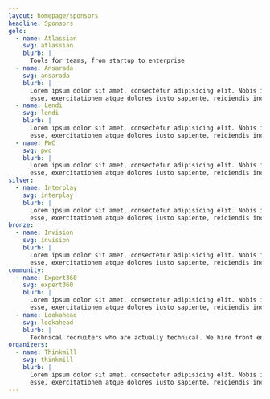 ```yaml
---
layout: homepage/sponsors
headline: Sponsors
gold:
  - name: Atlassian
    svg: atlassian
    blurb: |
      Tools for teams, from startup to enterprise
  - name: Ansarada
    svg: ansarada
    blurb: |
      Lorem ipsum dolor sit amet, consectetur adipisicing elit. Nobis id aliquam explicabo molestiae, adipisci vero quos ex! Tempora aliquid excepturi dolorum,
      esse, exercitationem atque dolores iusto sapiente, reiciendis incidunt animi.
  - name: Lendi
    svg: lendi
    blurb: |
      Lorem ipsum dolor sit amet, consectetur adipisicing elit. Nobis id aliquam explicabo molestiae, adipisci vero quos ex! Tempora aliquid excepturi dolorum,
      esse, exercitationem atque dolores iusto sapiente, reiciendis incidunt animi.
  - name: PWC
    svg: pwc
    blurb: |
      Lorem ipsum dolor sit amet, consectetur adipisicing elit. Nobis id aliquam explicabo molestiae, adipisci vero quos ex! Tempora aliquid excepturi dolorum,
      esse, exercitationem atque dolores iusto sapiente, reiciendis incidunt animi.
silver:
  - name: Interplay
    svg: interplay
    blurb: |
      Lorem ipsum dolor sit amet, consectetur adipisicing elit. Nobis id aliquam explicabo molestiae, adipisci vero quos ex! Tempora aliquid excepturi dolorum,
      esse, exercitationem atque dolores iusto sapiente, reiciendis incidunt animi.
bronze:
  - name: Invision
    svg: invision
    blurb: |
      Lorem ipsum dolor sit amet, consectetur adipisicing elit. Nobis id aliquam explicabo molestiae, adipisci vero quos ex! Tempora aliquid excepturi dolorum,
      esse, exercitationem atque dolores iusto sapiente, reiciendis incidunt animi.
community:
  - name: Expert360
    svg: expert360
    blurb: |
      Lorem ipsum dolor sit amet, consectetur adipisicing elit. Nobis id aliquam explicabo molestiae, adipisci vero quos ex! Tempora aliquid excepturi dolorum,
      esse, exercitationem atque dolores iusto sapiente, reiciendis incidunt animi.
  - name: Lookahead
    svg: lookahead
    blurb: |
      Technical recruiters who are actually technical. We hire front end, Javascript and Ruby developers.
organizers:
  - name: Thinkmill
    svg: thinkmill
    blurb: |
      Lorem ipsum dolor sit amet, consectetur adipisicing elit. Nobis id aliquam explicabo molestiae, adipisci vero quos ex! Tempora aliquid excepturi dolorum,
      esse, exercitationem atque dolores iusto sapiente, reiciendis incidunt animi.
---
```

